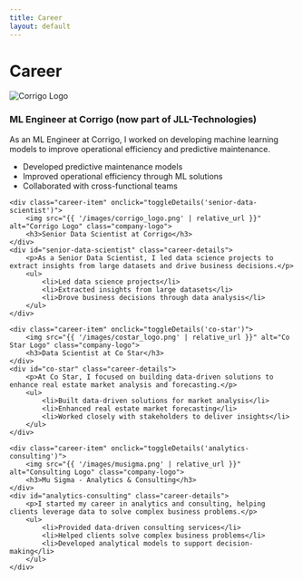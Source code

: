 ```yaml
---
title: Career
layout: default
---
```


# Career

<div class="career-container">
    <div class="career-item" onclick="toggleDetails('corrigo')">
        <img src="{{ '/images/corrigo_logo.png' | relative_url }}" alt="Corrigo Logo" class="company-logo">
        <h3>ML Engineer at Corrigo (now part of JLL-Technologies)</h3>
    </div>
    <div id="corrigo" class="career-details">
        <p>As an ML Engineer at Corrigo, I worked on developing machine learning models to improve operational efficiency and predictive maintenance.</p>
        <ul>
            <li>Developed predictive maintenance models</li>
            <li>Improved operational efficiency through ML solutions</li>
            <li>Collaborated with cross-functional teams</li>
        </ul>
    </div>

    <div class="career-item" onclick="toggleDetails('senior-data-scientist')">
        <img src="{{ '/images/corrigo_logo.png' | relative_url }}" alt="Corrigo Logo" class="company-logo">
        <h3>Senior Data Scientist at Corrigo</h3>
    </div>
    <div id="senior-data-scientist" class="career-details">
        <p>As a Senior Data Scientist, I led data science projects to extract insights from large datasets and drive business decisions.</p>
        <ul>
            <li>Led data science projects</li>
            <li>Extracted insights from large datasets</li>
            <li>Drove business decisions through data analysis</li>
        </ul>
    </div>

    <div class="career-item" onclick="toggleDetails('co-star')">
        <img src="{{ '/images/costar_logo.png' | relative_url }}" alt="Co Star Logo" class="company-logo">
        <h3>Data Scientist at Co Star</h3>
    </div>
    <div id="co-star" class="career-details">
        <p>At Co Star, I focused on building data-driven solutions to enhance real estate market analysis and forecasting.</p>
        <ul>
            <li>Built data-driven solutions for market analysis</li>
            <li>Enhanced real estate market forecasting</li>
            <li>Worked closely with stakeholders to deliver insights</li>
        </ul>
    </div>

    <div class="career-item" onclick="toggleDetails('analytics-consulting')">
        <img src="{{ '/images/musigma.png' | relative_url }}" alt="Consulting Logo" class="company-logo">
        <h3>Mu Sigma - Analytics & Consulting</h3>
    </div>
    <div id="analytics-consulting" class="career-details">
        <p>I started my career in analytics and consulting, helping clients leverage data to solve complex business problems.</p>
        <ul>
            <li>Provided data-driven consulting services</li>
            <li>Helped clients solve complex business problems</li>
            <li>Developed analytical models to support decision-making</li>
        </ul>
    </div>
</div>

<script>
function toggleDetails(id) {
    var element = document.getElementById(id);
    if (element.style.display === "none" || element.style.display === "") {
        element.style.display = "block";
    } else {
        element.style.display = "none";
    }
}
</script>